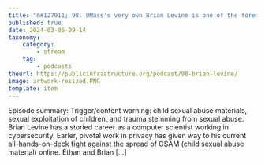 ```yaml
---
title: "&#127911; 98. UMass’s very own Brian Levine is one of the foremost cybersecurity experts on CSAM. Here’s how he thinks we can make the Internet safer for children."
published: true
date: 2024-03-06-09-14
taxonomy:
    category:
        - stream
    tag:
        - podcasts
theurl: https://publicinfrastructure.org/podcast/98-brian-levine/
image: artwork-resized.PNG
template: item
---
```


Episode summary: Trigger/content warning: child sexual abuse materials, sexual exploitation of children, and trauma stemming from sexual abuse. Brian Levine has a storied career as a computer scientist working in cybersecurity. Earler, pivotal work in privacy has given way to his current all-hands-on-deck fight against the spread of CSAM (child sexual abuse material) online. Ethan and Brian [&hellip;]
